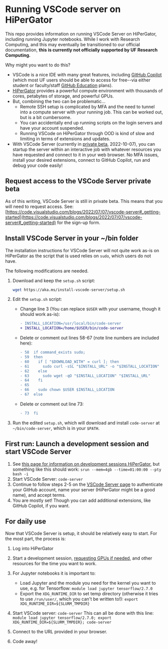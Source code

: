 # Running VSCode server on HiPerGator

This repo provides information on running VSCode Server on HiPerGator, including running Jupyter notebooks. While I work with Research Computing, and this may eventually be transitioned to our official documentation, **this is currently not officially supported by UF Research Computing.**

Why might you want to do this?

* VSCode is a nice IDE with many great features, including [GitHub Copilot](https://github.com/features/copilot) (which most UF users should be able to access for free--via either student or faculty/staff [GitHub Education](https://education.github.com/) plans).
* [HiPerGator](https://www.rc.ufl.edu/get-started/hipergator/) provides a powerful compute environment with thousands of cores, petabytes of storage, and powerful GPUs.
* But, combining the two can be problematic...
  * Remote SSH setup is complicated by MFA and the need to tunnel into a compute server with your running job. This can be worked out, but is a bit cumbersome.
  * You can accidentally end up running scripts on the login servers and have your account suspended.
  * Running VSCode on HiPerGator through OOD is kind of slow and limiting in terms of extensions and updates.
* With VSCode Server (currently in [private beta](https://code.visualstudio.com/blogs/2022/07/07/vscode-server), 2022-10-07), you can startup the server within an interactive job with whatever resources you have requested and connect to it in your web browser. No MFA issues, install your desired extensions, connect to GitHub Copilot, run and debug your code easily!

## Request access to the VSCode Server private beta

As of this writing, VSCode Server is still in private beta. This means that you will need to request access. See: [https://code.visualstudio.com/blogs/2022/07/07/vscode-server#_getting-started](https://code.visualstudio.com/blogs/2022/07/07/vscode-server#_getting-started) for the sign-up form.

## Install VSCode Server in your ~/bin folder

The installation instructions for VSCode Server will not quite work as-is on HiPerGator as the script that is used relies on `sudo`, which users do not have.

The following modifications are needed.

1. Download and keep the `setup.sh` script:

    ```bash
    wget https://aka.ms/install-vscode-server/setup.sh
    ```

1. Edit the `setup.sh` script:
   * Change line 3 (You can replace `$USER` with your username, though it should work as-is):

        ```diff
        - INSTALL_LOCATION=/usr/local/bin/code-server
        + INSTALL_LOCATION=/home/$USER/bin/code-server
       ```

   * Delete or comment out lines 58-67 (note line numbers are included here):

        ```diff
        - 58  if command_exists sudo;
        - 59  then
        - 60    if [ "$DOWNLOAD_WITH" = curl ]; then
        - 61      sudo curl -sSL "$INSTALL_URL" -o "$INSTALL_LOCATION"
        - 62    else
        - 63      sudo wget -qO "$INSTALL_LOCATION" "$INSTALL_URL"
        - 64    fi
        - 65
        - 66    sudo chown $USER $INSTALL_LOCATION
        - 67  else
        ```

   * Delete or comment out line 73:

        ```diff
        - 73  fi
        ```

1. Run the edited `setup.sh`, which will download and install `code-server` at `~/bin/code-server`, which is in your `$PATH`.

## First run: Launch a development session and start VSCode Server

1. See [this page for information on development sessions HiPerGator](Development_and_Testing), but something like this should work: `srun --mem=4gb --time=01:00:00 --pty bash -i`
1. Start VSCode Server: `code-server`
1. Continue to follow steps 2-5 on the [VSCode Server page](https://code.visualstudio.com/blogs/2022/07/07/vscode-server#_getting-started) to authenticate your GitHub account, name your server (HiPerGator might be a good name), and accept terms.
1. You are mostly set! Though you can add additional extensions, like GitHub Copilot, if you want. 

## For daily use

Now that VSCode Server is setup, it should be relatively easy to start. For the most part, the process is:

1. Log into HiPerGator
1. Start a development session, [requesting GPUs if needed](https://help.rc.ufl.edu/doc/GPU_Access#Interactive_Access), and other resources for the time you want to work.
1. For Jupyter notebooks it is important to:

   * Load Jupyter and the module you need for the kernel you want to use, e.g. for Tensorflow: `module load jupyter tensorflow/2.7.0`
   * Export the `XDG_RUNTIME_DIR` to set temp directory (otherwise it tries to use `/run/user/`, which you can't be written to!): `export XDG_RUNTIME_DIR=${SLURM_TMPDIR}`

1. Start VSCode server: `code-server`
     This can all be done with this line: `module load jupyter tensorflow/2.7.0; export XDG_RUNTIME_DIR=${SLURM_TMPDIR}; code-server`
1. Connect to the URL provided in your browser.
1. Code away!
